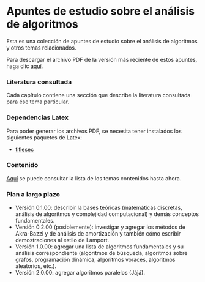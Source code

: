# Apuntes de estudio sobre el análisis de algoritmos

Esta es una colección de apuntes de estudio sobre el análisis de algoritmos y otros temas relacionados.

Para descargar el archivo PDF de la versión más reciente de estos apuntes, haga clic [aquí][latest].

[latest]: https://github.com/coliva92/algorithms-notes/releases/tag/v0.0.02

### Literatura consultada

Cada capítulo contiene una sección que describe la literatura consultada para ése tema particular.

### Dependencias Latex

Para poder generar los archivos PDF, se necesita tener instalados los siguientes paquetes de Latex:

- [titlesec](https://www.ctan.org/pkg/titlesec)

### Contenido

[Aquí](https://github.com/coliva92/algorithms-notes/releases) se puede consultar la lista de los temas contenidos hasta ahora.

### Plan a largo plazo

- Versión 0.1.00: describir la bases teóricas (matemáticas discretas, análisis de algoritmos y complejidad computacional) y demás conceptos fundamentales.
- Versión 0.2.00 (posiblemente): investigar y agregar los métodos de Akra-Bazzi y de análisis de amortización y también cómo escribir demostraciones al estilo de Lamport.
- Versión 1.0.00: agregar una lista de algoritmos fundamentales y su análisis correspondiente (algoritmos de búsqueda, algoritmos sobre grafos, programación dinámica, algoritmos voraces, algoritmos aleatorios, etc.).
- Versión 2.0.00: agregar algoritmos paralelos (Jájá).
